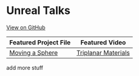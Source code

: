 ---
---

# Unreal Talks
[View on GitHub](https://github.com/UnrealTalks/UnrealTalks.github.io)


Featured Project File | Featured Video
------------ | -------------
[Moving a Sphere](https://github.com/UnrealTalks/UnrealTalks-Sphere) | [Triplanar Materials](https://www.youtube.com/watch?v=yxigaCW4Knc&t)

add more stuff
